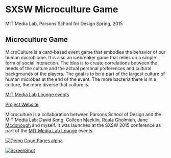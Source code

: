 SXSW Microculture Game
===

MIT Media Lab, Parsons School for Design 
Spring, 2015

## Microculture Game

MicroCulture is a card-based event game that embodies the behavior of our human microbiome. It is also an icebreaker game that relies on a simple form of social interaction. The idea is to create correlations between the needs of the culture and the actual personal preferences and cultural backgrounds of the players. The goal is to be a part of the largest culture of human microbes at the end of the event. The more bacteria there is in a culture, the more diverse that culture is.

[MIT Media Lab Lounge events](http://directorsfellows.media.mit.edu/projects/microculture-a-sxsw-game-about-synthetic-biology-and-community-building/)

[Project Website](http://directorsfellows.media.mit.edu/projects/microculture-a-sxsw-game-about-synthetic-biology-and-community-building/)

Microculture is a collaboration between Parsons School of Design and the MIT Media Lab: [David Kong](https://www.linkedin.com/in/davidsunkong), [Colleen Macklin](http://www.colleenmacklin.com/), [Roula Gholmieh](http://www.roulagholmieh.com/), [Jane Mcdonough](http://www.janemcdonough.com/2014/home.html) and myself. It was launched at the SXSW 2015 conference as part of the [MIT Media Lab Lounge](http://directorsfellows.media.mit.edu/projects/microculture-a-sxsw-game-about-synthetic-biology-and-community-building/) events.</p>


[![Demo CountPages alpha](http://share.gifyoutube.com/KRPdDq.gif)](https://www.youtube.com/watch?v=Lx1MpeOUkfo)



[![ScreenShot](http://share.gifyoutube.com/mlrP2D.gif)](https://www.youtube.com/watch?t=252&v=d44EvKsuR08)




